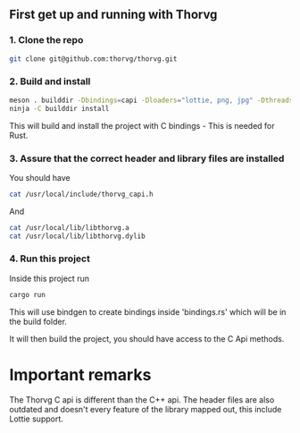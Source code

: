 ## First get up and running with Thorvg


### 1. Clone the repo

```bash
git clone git@github.com:thorvg/thorvg.git
```

### 2. Build and install

```bash
meson . builddir -Dbindings=capi -Dloaders="lottie, png, jpg" -Dthreads=false
ninja -C builddir install
```

This will build and install the project with C bindings - This is needed for Rust.

### 3. Assure that the correct header and library files are installed

You should have

```bash
cat /usr/local/include/thorvg_capi.h
```

And 

```bash
cat /usr/local/lib/libthorvg.a
cat /usr/local/lib/libthorvg.dylib
```

### 4. Run this project

Inside this project run

```bash
cargo run
```

This will use bindgen to create bindings inside 'bindings.rs' which will be in the build folder.

It will then build the project, you should have access to the C Api methods.

# Important remarks

The Thorvg C api is different than the C++ api. The header files are also outdated and doesn't every feature of the library mapped out, this include Lottie support.
